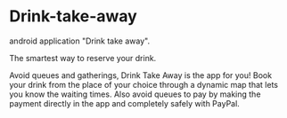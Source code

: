 # Drink-take-away

android application "Drink take away". 

The smartest way to reserve your drink.

Avoid queues and gatherings, Drink Take Away is the app for you!
Book your drink from the place of your choice through a dynamic map that lets you know the waiting times. Also avoid queues to pay by making the payment directly in the app and completely safely with PayPal.
